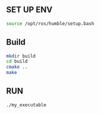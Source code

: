 ## SET UP ENV

```bash
source /opt/ros/humble/setup.bash
```

## Build

```bash
mkdir build
cd build
cmake ..
make
```

## RUN 

```bash
./my_executable
```
